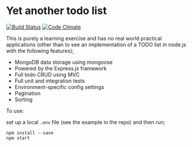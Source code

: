 # Yet another todo list
[![Build Status](https://travis-ci.org/mikeyhogarth/YATL.svg?branch=master)](https://travis-ci.org/mikeyhogarth/YATL)
[![Code Climate](https://codeclimate.com/github/mikeyhogarth/YATL/badges/gpa.svg)](https://codeclimate.com/github/mikeyhogarth/YATL)

This is purely a learning exercise and has no real world practical applications (other than to see an 
implementation of a TODO list in node.js with the following features);

* MongoDB data storage using mongoose
* Powered by the Express.js framework
* Full todo CRUD using MVC
* Full unit and integration tests
* Environment-specific config settings
* Pagination
* Sorting

To use: 

set up a local `.env` file (see the example in the repo) and then run;

```
npm install --save
npm start
```
